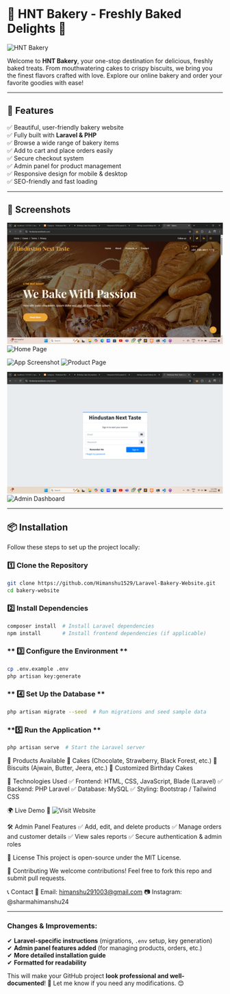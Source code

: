 # 🍰 HNT Bakery - Freshly Baked Delights 🍪  

![HNT Bakery](https://hindustannexttaste.com) <!-- Add a banner image if available -->

Welcome to **HNT Bakery**, your one-stop destination for delicious, freshly baked treats. From mouthwatering cakes to crispy biscuits, we bring you the finest flavors crafted with love. Explore our online bakery and order your favorite goodies with ease!  

---

## 🚀 Features  
✅ Beautiful, user-friendly bakery website  
✅ Fully built with **Laravel & PHP**  
✅ Browse a wide range of bakery items  
✅ Add to cart and place orders easily  
✅ Secure checkout system  
✅ Admin panel for product management  
✅ Responsive design for mobile & desktop  
✅ SEO-friendly and fast loading  

---

## 🎨 Screenshots  

![App Screenshot](https://github.com/Himanshu1529/Laravel-Bakery-Website/blob/main/Screenshot%202025-03-27%20131341.png)
![Home Page](https://hindustannexttaste.com) 

![App Screenshot]([https://github.com/Himanshu1529/Laravel-Bakery-Website/blob/main/Screenshot%202025-03-27%20131434.png](https://github.com/Himanshu1529/Laravel-Bakery-Website/blob/main/Screenshot%202025-03-27%20131511.png))
![Product Page](https://hindustannexttaste.com/cake)  

![App Screenshot](https://github.com/Himanshu1529/Laravel-Bakery-Website/blob/main/Screenshot%202025-03-27%20131544.png)
![Admin Dashboard](https://hindustannexttaste.com/admin)  

---

## 📦 Installation  

Follow these steps to set up the project locally:  

### **1️⃣ Clone the Repository**  
```bash
git clone https://github.com/Himanshu1529/Laravel-Bakery-Website.git
cd bakery-website
```
### **2️⃣ Install Dependencies**
```bash
composer install  # Install Laravel dependencies
npm install       # Install frontend dependencies (if applicable)
```
### ** 3️⃣ Configure the Environment **
```bash
cp .env.example .env
php artisan key:generate
```
### ** 4️⃣ Set Up the Database **
```bash
php artisan migrate --seed  # Run migrations and seed sample data
```
### **5️⃣ Run the Application **
```bash
php artisan serve  # Start the Laravel server
```
🛒 Products Available
🥧 Cakes (Chocolate, Strawberry, Black Forest, etc.)
🍪 Biscuits (Ajwain, Butter, Jeera, etc.)
🎂 Customized Birthday Cakes

📌 Technologies Used
✅ Frontend: HTML, CSS, JavaScript, Blade (Laravel)
✅ Backend: PHP Laravel
✅ Database: MySQL
✅ Styling: Bootstrap / Tailwind CSS

🌍 Live Demo
🔗 ![Visit Website](https://hindustannexttaste.com)

🛠 Admin Panel Features
✅ Add, edit, and delete products
✅ Manage orders and customer details
✅ View sales reports
✅ Secure authentication & admin roles

📜 License
This project is open-source under the MIT License.

🤝 Contributing
We welcome contributions! Feel free to fork this repo and submit pull requests.

📞 Contact
📧 Email: himanshu291003@gmail.com
📷 Instagram: @sharmahimanshu24


---

### **Changes & Improvements:**  
✔ **Laravel-specific instructions** (migrations, `.env` setup, key generation)  
✔ **Admin panel features added** (for managing products, orders, etc.)  
✔ **More detailed installation guide**  
✔ **Formatted for readability**  

This will make your GitHub project **look professional and well-documented**! 🚀 Let me know if you need any modifications. 😊

